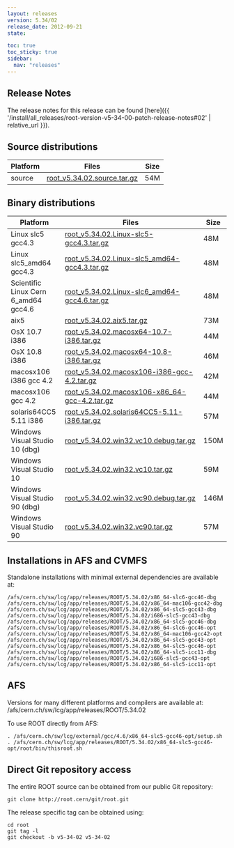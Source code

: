 ```yaml
---
layout: releases
version: 5.34/02
release_date: 2012-09-21
state:

toc: true
toc_sticky: true
sidebar:
  nav: "releases"
---
```



## Release Notes

The release notes for this release can be found [here]({{ '/install/all_releases/root-version-v5-34-00-patch-release-notes#02' | relative_url }}).

## Source distributions

| Platform       | Files | Size |
|-----------|-------|-----|
| source | [root_v5.34.02.source.tar.gz](https://root.cern/download/root_v5.34.02.source.tar.gz) |  54M |


## Binary distributions

| Platform       | Files | Size |
|-----------|-------|-----|
| Linux slc5 gcc4.3 | [root_v5.34.02.Linux-slc5-gcc4.3.tar.gz](https://root.cern/download/root_v5.34.02.Linux-slc5-gcc4.3.tar.gz) |  48M |
| Linux slc5_amd64 gcc4.3 | [root_v5.34.02.Linux-slc5_amd64-gcc4.3.tar.gz](https://root.cern/download/root_v5.34.02.Linux-slc5_amd64-gcc4.3.tar.gz) |  48M |
| Scientific Linux Cern 6_amd64 gcc4.6 | [root_v5.34.02.Linux-slc6_amd64-gcc4.6.tar.gz](https://root.cern/download/root_v5.34.02.Linux-slc6_amd64-gcc4.6.tar.gz) |  48M |
| aix5 | [root_v5.34.02.aix5.tar.gz](https://root.cern/download/root_v5.34.02.aix5.tar.gz) |  73M |
| OsX 10.7 i386 | [root_v5.34.02.macosx64-10.7-i386.tar.gz](https://root.cern/download/root_v5.34.02.macosx64-10.7-i386.tar.gz) |  44M |
| OsX 10.8 i386 | [root_v5.34.02.macosx64-10.8-i386.tar.gz](https://root.cern/download/root_v5.34.02.macosx64-10.8-i386.tar.gz) |  46M |
| macosx106 i386 gcc 4.2 | [root_v5.34.02.macosx106-i386-gcc-4.2.tar.gz](https://root.cern/download/root_v5.34.02.macosx106-i386-gcc-4.2.tar.gz) |  42M |
| macosx106 gcc 4.2 | [root_v5.34.02.macosx106-x86_64-gcc-4.2.tar.gz](https://root.cern/download/root_v5.34.02.macosx106-x86_64-gcc-4.2.tar.gz) |  44M |
| solaris64CC5 5.11 i386 | [root_v5.34.02.solaris64CC5-5.11-i386.tar.gz](https://root.cern/download/root_v5.34.02.solaris64CC5-5.11-i386.tar.gz) |  57M |
| Windows Visual Studio 10 (dbg) | [root_v5.34.02.win32.vc10.debug.tar.gz](https://root.cern/download/root_v5.34.02.win32.vc10.debug.tar.gz) | 150M |
| Windows Visual Studio 10 | [root_v5.34.02.win32.vc10.tar.gz](https://root.cern/download/root_v5.34.02.win32.vc10.tar.gz) |  59M |
| Windows Visual Studio 90 (dbg) | [root_v5.34.02.win32.vc90.debug.tar.gz](https://root.cern/download/root_v5.34.02.win32.vc90.debug.tar.gz) | 146M |
| Windows Visual Studio 90 | [root_v5.34.02.win32.vc90.tar.gz](https://root.cern/download/root_v5.34.02.win32.vc90.tar.gz) |  57M |



## Installations in AFS and CVMFS
Standalone installations with minimal external dependencies are available at:
~~~
/afs/cern.ch/sw/lcg/app/releases/ROOT/5.34.02/x86_64-slc6-gcc46-dbg
/afs/cern.ch/sw/lcg/app/releases/ROOT/5.34.02/x86_64-mac106-gcc42-dbg
/afs/cern.ch/sw/lcg/app/releases/ROOT/5.34.02/x86_64-slc5-gcc43-dbg
/afs/cern.ch/sw/lcg/app/releases/ROOT/5.34.02/i686-slc5-gcc43-dbg
/afs/cern.ch/sw/lcg/app/releases/ROOT/5.34.02/x86_64-slc5-gcc46-dbg
/afs/cern.ch/sw/lcg/app/releases/ROOT/5.34.02/x86_64-slc6-gcc46-opt
/afs/cern.ch/sw/lcg/app/releases/ROOT/5.34.02/x86_64-mac106-gcc42-opt
/afs/cern.ch/sw/lcg/app/releases/ROOT/5.34.02/x86_64-slc5-gcc43-opt
/afs/cern.ch/sw/lcg/app/releases/ROOT/5.34.02/x86_64-slc5-gcc46-opt
/afs/cern.ch/sw/lcg/app/releases/ROOT/5.34.02/x86_64-slc5-icc11-dbg
/afs/cern.ch/sw/lcg/app/releases/ROOT/5.34.02/i686-slc5-gcc43-opt
/afs/cern.ch/sw/lcg/app/releases/ROOT/5.34.02/x86_64-slc5-icc11-opt
~~~

## AFS
Versions for many different platforms and compilers are available at:
/afs/cern.ch/sw/lcg/app/releases/ROOT/5.34.02

To use ROOT directly from AFS:
~~~
. /afs/cern.ch/sw/lcg/external/gcc/4.6/x86_64-slc5-gcc46-opt/setup.sh
. /afs/cern.ch/sw/lcg/app/releases/ROOT/5.34.02/x86_64-slc5-gcc46-opt/root/bin/thisroot.sh
~~~

## Direct Git repository access
The entire ROOT source can be obtained from our public Git repository:

~~~
git clone http://root.cern/git/root.git
~~~
The release specific tag can be obtained using:
~~~
cd root
git tag -l
git checkout -b v5-34-02 v5-34-02
~~~

